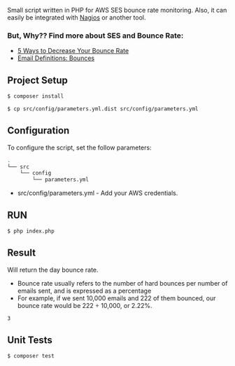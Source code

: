 Small script written in PHP for AWS SES bounce rate monitoring. Also, it can easily be integrated with [Nagios]('https://www.nagios.org') or another tool.

### But, Why?? Find more about SES and Bounce Rate:
- [5 Ways to Decrease Your Bounce Rate](https://aws.amazon.com/blogs/ses/5-ways-to-decrease-your-bounce-rate/)
- [Email Definitions: Bounces](https://aws.amazon.com/blogs/ses/email-definitions-bounces/)

## Project Setup
```bash
$ composer install
```

```bash
$ cp src/config/parameters.yml.dist src/config/parameters.yml
```

## Configuration
To configure the script, set the follow parameters:
```bash
.
└── src
    └── config
        └── parameters.yml
```
- src/config/parameters.yml - Add your AWS credentials.

## RUN

```bash
$ php index.php
```

## Result
Will return the day bounce rate.
- Bounce rate usually refers to the number of hard bounces per number of emails sent, and is expressed as a percentage
- For example, if we sent 10,000 emails and 222 of them bounced, our bounce rate would be 222 ÷ 10,000, or 2.22%. 
```bash
3
```

## Unit Tests
```bash
$ composer test
```
